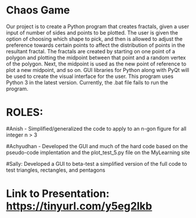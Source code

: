 # Chaos Game
Our project is to create a Python program that creates fractals, given a user input of number of sides and points to be plotted. The user is given the option of choosing which shape to pick, and then is allowed to adjust the preference towards certain points to affect the distribution of points in the resultant fractal.
The fractals are created by starting on one point of a polygon and plotting the midpoint between that point and a random vertex of the polygon. Next, the midpoint is used as the new point of reference to plot a new midpoint, and so on.
GUI libraries for Python along with PyQt will be used to create the visual interface for the user.
This program uses Python 3 in the latest version. Currently, the .bat file fails to run the program.

# ROLES:
#Anish - Simplified/generalized the code to apply to an n-gon figure for all integer n > 3


#Achyudhan - Developed the GUI and much of the hard code based on the pseudo-code implentation and the plot_test_5.py file on the MyLearning site


#Sally: Developed a GUI to beta-test a simplified version of the full code to test triangles, rectangles, and pentagons

# Link to Presentation: https://tinyurl.com/y5eg2lkb
